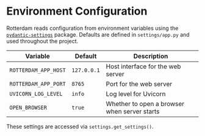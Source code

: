 # Environment Configuration

Rotterdam reads configuration from environment variables using the
[`pydantic-settings`](https://pydantic-docs.helpmanual.io/latest/usage/pydantic_settings/)
package. Defaults are defined in `settings/app.py` and used throughout
the project.

| Variable            | Default     | Description                                       |
|---------------------|-------------|---------------------------------------------------|
| `ROTTERDAM_APP_HOST`| `127.0.0.1` | Host interface for the web server                 |
| `ROTTERDAM_APP_PORT`| `8765`      | Port for the web server                           |
| `UVICORN_LOG_LEVEL` | `info`      | Log level for Uvicorn                             |
| `OPEN_BROWSER`      | `true`      | Whether to open a browser when server starts      |

These settings are accessed via `settings.get_settings()`.
